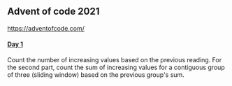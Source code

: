 ## Advent of code 2021
https://adventofcode.com/

#### [Day 1](https://github.com/ericbalawejder/advent-of-code/tree/main/src/main/java/aoc/year2021/day1)
Count the number of increasing values based on the previous reading. For the second part, count the sum
of increasing values for a contiguous group of three (sliding window) based on the previous group's sum.
